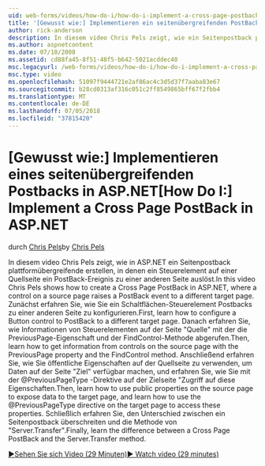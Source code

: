 ```yaml
---
uid: web-forms/videos/how-do-i/how-do-i-implement-a-cross-page-postback-in-aspnet
title: '[Gewusst wie:] Implementieren ein seitenübergreifenden PostBack in ASP.NET | Microsoft-Dokumentation'
author: rick-anderson
description: In diesem video Chris Pels zeigt, wie ein Seitenpostback plattformübergreifende in ASP.NET erstellen, in denen ein Steuerelement auf einer Quellseite zu einem anderen Ziel ein PostBack-Ereignis ausgelöst...
ms.author: aspnetcontent
ms.date: 07/10/2008
ms.assetid: cd88fa45-8f51-48f5-b642-5021acddec40
msc.legacyurl: /web-forms/videos/how-do-i/how-do-i-implement-a-cross-page-postback-in-aspnet
msc.type: video
ms.openlocfilehash: 51097f9444721e2af86ac4c3d5d37f7aaba83e67
ms.sourcegitcommit: b28cd0313af316c051c2ff8549865bff67f2fbb4
ms.translationtype: MT
ms.contentlocale: de-DE
ms.lasthandoff: 07/05/2018
ms.locfileid: "37815420"
---
```

<a name="how-do-i-implement-a-cross-page-postback-in-aspnet"></a><span data-ttu-id="6d3c3-103">[Gewusst wie:] Implementieren eines seitenübergreifenden Postbacks in ASP.NET</span><span class="sxs-lookup"><span data-stu-id="6d3c3-103">[How Do I:] Implement a Cross Page PostBack in ASP.NET</span></span>
====================
<span data-ttu-id="6d3c3-104">durch [Chris Pels](https://twitter.com/chrispels)</span><span class="sxs-lookup"><span data-stu-id="6d3c3-104">by [Chris Pels](https://twitter.com/chrispels)</span></span>

<span data-ttu-id="6d3c3-105">In diesem video Chris Pels zeigt, wie in ASP.NET ein Seitenpostback plattformübergreifende erstellen, in denen ein Steuerelement auf einer Quellseite ein PostBack-Ereignis zu einer anderen Seite auslöst.</span><span class="sxs-lookup"><span data-stu-id="6d3c3-105">In this video Chris Pels shows how to create a Cross Page PostBack in ASP.NET, where a control on a source page raises a PostBack event to a different target page.</span></span> <span data-ttu-id="6d3c3-106">Zunächst erfahren Sie, wie Sie ein Schaltflächen-Steuerelement Postbacks zu einer anderen Seite zu konfigurieren.</span><span class="sxs-lookup"><span data-stu-id="6d3c3-106">First, learn how to configure a Button control to PostBack to a different target page.</span></span> <span data-ttu-id="6d3c3-107">Danach erfahren Sie, wie Informationen von Steuerelementen auf der Seite "Quelle" mit der die PreviousPage-Eigenschaft und der FindControl-Methode abgerufen.</span><span class="sxs-lookup"><span data-stu-id="6d3c3-107">Then, learn how to get information from controls on the source page with the PreviousPage property and the FindControl method.</span></span> <span data-ttu-id="6d3c3-108">Anschließend erfahren Sie, wie Sie öffentliche Eigenschaften auf der Quellseite zu verwenden, um Daten auf der Seite "Ziel" verfügbar machen, und erfahren Sie, wie Sie mit der @PreviousPageType -Direktive auf der Zielseite "Zugriff auf diese Eigenschaften.</span><span class="sxs-lookup"><span data-stu-id="6d3c3-108">Then, learn how to use public properties on the source page to expose data to the target page, and learn how to use the @PreviousPageType directive on the target page to access these properties.</span></span> <span data-ttu-id="6d3c3-109">Schließlich erfahren Sie, den Unterschied zwischen ein Seitenpostback überschreiten und die Methode von "Server.Transfer".</span><span class="sxs-lookup"><span data-stu-id="6d3c3-109">Finally, learn the difference between a Cross Page PostBack and the Server.Transfer method.</span></span>

[<span data-ttu-id="6d3c3-110">&#9654;Sehen Sie sich Video (29 Minuten)</span><span class="sxs-lookup"><span data-stu-id="6d3c3-110">&#9654; Watch video (29 minutes)</span></span>](https://channel9.msdn.com/Blogs/ASP-NET-Site-Videos/how-do-i-implement-a-cross-page-postback-in-aspnet)
